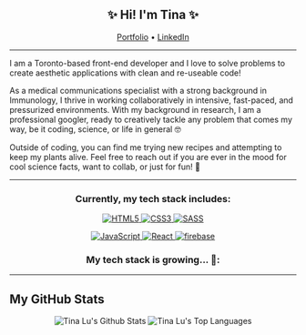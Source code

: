 ### 

<!-- Heading -->
<h2 align="center"> ✨ Hi! I'm Tina ✨ </h2>

<p align="center">
  <a href="https://www.tinalu.ca/" target="__blank">Portfolio</a> •
  <a href="https://www.linkedin.com/in/tinacllu/" target="__blank">LinkedIn</a> 
</p>
<!-- Heading: END -->

<!-- About section -->
---
I am a Toronto-based front-end developer and I love to solve problems to create aesthetic applications with clean and re-useable code!

As a medical communications specialist with a strong background in Immunology, I thrive in working collaboratively in intensive, fast-paced, and pressurized environments. With my background in research, I am a professional googler, ready to creatively tackle any problem that comes my way, be it coding, science, or life in general 🤓

Outside of coding, you can find me trying new recipes and attempting to keep my plants alive. Feel free to reach out if you are ever in the mood for cool science facts, want to collab, or just for fun! 💖

<!-- About section: END -->

---
 <!-- Tech Stack section -->
 
<h3 align="center">Currently, my tech stack includes:</h3>
<p align="center"> 
   <a href="https://en.wikipedia.org/wiki/HTML" target="__blank"> <img alt="HTML5" src="https://img.shields.io/badge/html5%20-%23E34F26.svg?&style=for-the-badge&logo=html5&logoColor=white"/> </a> 
  <a href="https://en.wikipedia.org/wiki/CSS" target="__blank"> <img alt="CSS3" src="https://img.shields.io/badge/css3%20-%231572B6.svg?&style=for-the-badge&logo=css3&logoColor=white"/> </a> 
  <a href="https://sass-lang.com/" target="__blank"> <img alt="SASS" src="https://img.shields.io/badge/Sass-CC6699?style=for-the-badge&logo=sass&logoColor=white"/> </a> 
 </p>
 
 <p align="center"> 
  <a href="https://developer.mozilla.org/en-US/docs/Web/JavaScript" target="__blank"> <img alt="JavaScript" src="https://img.shields.io/badge/javascript%20-%23323330.svg?&style=for-the-badge&logo=javascript&logoColor=%23F7DF1E"/> </a> 
  <a href="https://reactjs.org/" target="__blank"> <img alt="React" src="https://img.shields.io/badge/react%20-%2320232a.svg?&style=for-the-badge&logo=react&logoColor=%2361DAFB"/> </a> 
  <a href="https://firebase.google.com/" target="__blank"> <img alt="firebase" src="https://img.shields.io/badge/firebase-ffca28?style=for-the-badge&logo=firebase&logoColor=black"/> </a> 
 </p>
 
 <h3 align="center">My tech stack is growing... 🌱:</h3>

<!-- Tech Stack section: END -->
  
--- 
<!-- GitHub section -->

 ##  My GitHub Stats 
<div align="center">
  <span><img src="https://github-readme-stats.vercel.app/api?username=tinacllu" alt="Tina Lu's Github Stats" />
  <img src="https://github-readme-stats.vercel.app/api/top-langs/?username=tinacllu" alt="Tina Lu's Top Languages"> </span> 
</div>

<!-- GitHub section: END -->

<!-- THE END -->

<!--
**tinacllu/tinacllu** is a ✨ _special_ ✨ repository because its `README.md` (this file) appears on your GitHub profile.

Here are some ideas to get you started:

- 🔭 I’m currently working on ...
- 🌱 I’m currently learning ...
- 👯 I’m looking to collaborate on ...
- 🤔 I’m looking for help with ...
- 💬 Ask me about ...
- 📫 How to reach me: ...
- 😄 Pronouns: ...
- ⚡ Fun fact: ...
-->
